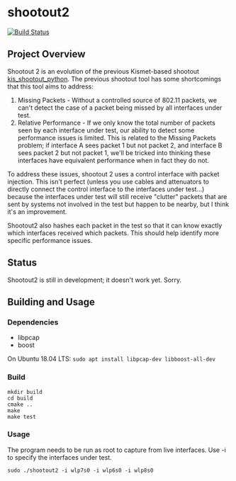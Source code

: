 # shootout2

[![Build Status](https://travis-ci.com/deltj/shootout2.svg?branch=master)](https://travis-ci.com/deltj/shootout2)

## Project Overview

Shootout 2 is an evolution of the previous Kismet-based shootout [kis_shootout_python](https://github.com/deltj/kis_shootout_python).  The previous shootout tool has some shortcomings that this tool aims to address:
1. Missing Packets - Without a controlled source of 802.11 packets, we can't detect the case of a packet being missed by all interfaces under test.
2. Relative Performance - If we only know the total number of packets seen by each interface under test, our ability to detect some performance issues is limited.  This is related to the Missing Packets problem; if interface A sees packet 1 but not packet 2, and interface B sees packet 2 but not packet 1, we'll be tricked into thinking these interfaces have equivalent performance when in fact they do not.

To address these issues, shootout 2 uses a control interface with packet injection.  This isn't perfect (unless you use cables and attenuators to directly connect the control interface to the interfaces under test...) because the interfaces under test will still receive "clutter" packets that are sent by systems not involved in the test but happen to be nearby, but I think it's an improvement.

Shootout2 also hashes each packet in the test so that it can know exactly which interfaces received which packets.  This should help identify more specific performance issues.

## Status

Shootout2 is still in development; it doesn't work yet.  Sorry.

## Building and Usage

### Dependencies

* libpcap
* boost

On Ubuntu 18.04 LTS:
`sudo apt install libpcap-dev libboost-all-dev`

### Build

```
mkdir build
cd build
cmake ..
make
make test
```

### Usage

The program needs to be run as root to capture from live interfaces.  Use -i to 
specify the interfaces under test.

`sudo ./shootout2 -i wlp7s0 -i wlp6s0 -i wlp8s0`
